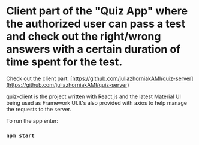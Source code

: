# Client part of the "Quiz App" where the authorized user can pass a test and check out the right/wrong answers with a certain duration of time spent for the test.
Check out the client part: 
[https://github.com/juliazhorniakAMI/quiz-server](https://github.com/juliazhorniakAMI/quiz-server)

 quiz-client is the project written with React.js and the latest Material UI being used as Framework UI.It's also provided with axios to help manage the requests to the server.

To run the app enter:
### `npm start`

